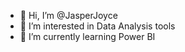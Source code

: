 - 👋 Hi, I’m @JasperJoyce
- 👀 I’m interested in Data Analysis tools
- 🌱 I’m currently learning Power BI


